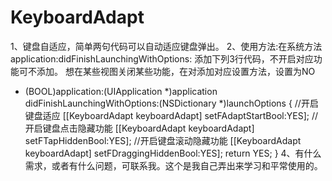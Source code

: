 # KeyboardAdapt
1、键盘自适应，简单两句代码可以自动适应键盘弹出。
2、使用方法:在系统方法application:didFinishLaunchingWithOptions: 添加下列3行代码，不开启对应功能可不添加。
想在某些视图关闭某些功能，在对添加对应设置方法，设置为NO
 - (BOOL)application:(UIApplication *)application didFinishLaunchingWithOptions:(NSDictionary *)launchOptions {
    //开启键盘适应
    [[KeyboardAdapt keyboardAdapt] setFAdaptStartBool:YES];
    //开启键盘点击隐藏功能
    [[KeyboardAdapt keyboardAdapt] setFTapHiddenBool:YES];
    //开启键盘滚动隐藏功能
    [[KeyboardAdapt keyboardAdapt] setFDraggingHiddenBool:YES];
    return YES;
  }
  4、有什么需求，或者有什么问题，可联系我。这个是我自己弄出来学习和平常使用的。
  
  
